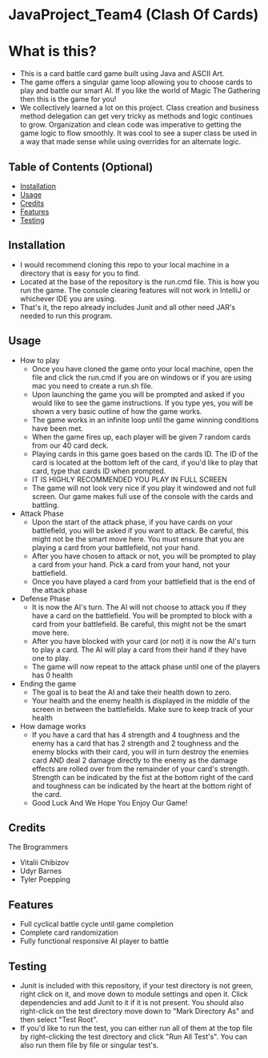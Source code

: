 # JavaProject_Team4 (Clash Of Cards)

# What is this?
- This is a card battle card game built using Java and ASCII Art.
- The game offers a singular game loop allowing you to choose cards to play and battle our smart AI. If you like the world of Magic The Gathering then this is the game for you!
- We collectively learned a lot on this project. Class creation and business method delegation can get very tricky as methods and logic continues to grow. Organization and clean code was imperative to getting the game logic to flow smoothly. It was cool to see a super class be used in a way that made sense while using overrides for an alternate logic.

## Table of Contents (Optional)

- [Installation](#installation)
- [Usage](#usage)
- [Credits](#credits)
- [Features](#features)
- [Testing](#testing)

## Installation
- I would recommend cloning this repo to your local machine in a directory that is easy for you to find.
- Located at the base of the repository is the run.cmd file. This is how you run the game. The console clearing features will not work in IntelliJ or whichever IDE you are using.
- That's it, the repo already includes Junit and all other need JAR's needed to run this program.

## Usage
- How to play
  - Once you have cloned the game onto your local machine, open the file and click the run.cmd if you are on windows or if you are using mac you need to create a run.sh file.
  - Upon launching the game you will be prompted and asked if you would like to see the game instructions. If you type yes, you will be shown a very basic outline of how the game works.
  - The game works in an infinite loop until the game winning conditions have been met.
  - When the game fires up, each player will be given 7 random cards from our 40 card deck.
  - Playing cards in this game goes based on the cards ID. The ID of the card is located at the bottom left of the card, if you'd like to play that card, type that cards ID when prompted.
  - IT IS HIGHLY RECOMMENDED YOU PLAY IN FULL SCREEN
  - The game will not look very nice if you play it windowed and not full screen. Our game makes full use of the console with the cards and battling.
- Attack Phase
  - Upon the start of the attack phase, if you have cards on your battlefield, you will be asked if you want to attack. Be careful, this might not be the smart move here. You must ensure that you are playing a card from your battlefield, not your hand. 
  - After you have chosen to attack or not, you will be prompted to play a card from your hand. Pick a card from your hand, not your battlefield.
  - Once you have played a card from your battlefield that is the end of the attack phase
- Defense Phase
  - It is now the AI's turn. The AI will not choose to attack you if they have a card on the battlefield. You will be prompted to block with a card from your battlefield. Be careful, this might not be the smart move here.  
  - After you have blocked with your card (or not) it is now the AI's turn to play a card. The AI will play a card from their hand if they have one to play.
  - The game will now repeat to the attack phase until one of the players has 0 health
- Ending the game
  - The goal is to beat the AI and take their health down to zero.
  - Your health and the enemy health is displayed in the middle of the screen in between the battlefields. Make sure to keep track of your health
- How damage works
  - If you have a card that has 4 strength and 4 toughness and the enemy has a card that has 2 strength and 2 toughness and the enemy blocks with their card, you will in turn destroy the enemies card AND deal 2 damage directly to the enemy as the damage effects are rolled over from the remainder of your card's strength. Strength can be indicated by the fist at the bottom right of the card and toughness can be indicated by the heart at the bottom right of the card.
  - Good Luck And We Hope You Enjoy Our Game!

## Credits
The Brogrammers
- Vitalii Chibizov 
- Udyr Barnes
- Tyler Poepping

## Features
- Full cyclical battle cycle until game completion
- Complete card randomization
- Fully functional responsive AI player to battle

## Testing
- Junit is included with this repository, if your test directory is not green, right click on it, and move down to module settings and open it. Click dependencies and add Junit to it if it is not present. You should also right-click on the test directory move down to "Mark Directory As" and then select "Test Root".
- If you'd like to run the test, you can either run all of them at the top file by right-clicking the test directory and click "Run All Test's". You can also run them file by file or singular test's. 
